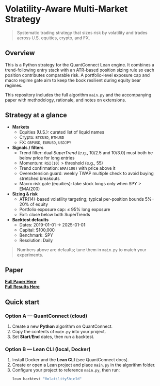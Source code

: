 # Volatility-Aware Multi-Market Strategy

> Systematic trading strategy that sizes risk by volatility and trades across U.S. equities, crypto, and FX.

## Overview

This is a Python strategy for the QuantConnect Lean engine. It combines a trend-following entry stack with an ATR-based position sizing rule so each position contributes comparable risk. A portfolio-level exposure cap and macro regime gate aim to keep the book resilient during equity bear regimes.

This repository includes the full algorithm `main.py` and the accompanying paper with methodology, rationale, and notes on extensions.

## Strategy at a glance

- **Markets**
  - Equities (U.S.): curated list of liquid names
  - Crypto: `BTCUSD`, `ETHUSD`
  - FX: `GBPUSD`, `EURUSD`, `USDJPY`
- **Signals / filters**
  - Trend filter: dual _SuperTrend_ (e.g., 10/2.5 and 10/3.0) must both be below price for long entries
  - Momentum: `RSI(10)` > threshold (e.g., 55)
  - Trend confirmation: `EMA(100)` with price above it
  - Overextension guard: weekly TWAP multiple check to avoid buying stretched breakouts
  - Macro risk gate (equities): take stock longs only when SPY > EMA(200)
- **Sizing & risk**
  - ATR(14)-based volatility targeting; typical per-position bounds 5%–20% of equity
  - Portfolio exposure cap: ≤ 95% long exposure
  - Exit: close below both SuperTrends
- **Backtest defaults**
  - Dates: 2019-01-01 → 2025-01-01
  - Capital: \$100,000
  - Benchmark: SPY
  - Resolution: Daily

> Numbers above are defaults; tune them in `main.py` to match your experiments.

## Paper

[**Full Paper Here**](Volatility_Aware_Strategy.pdf)  
[**Full Results Here**](backtest_results.pdf)

## Quick start

### Option A — QuantConnect (cloud)

1. Create a new **Python** algorithm on QuantConnect.
2. Copy the contents of `main.py` into your project.
3. Set **Start**/**End** dates, then run a backtest.

### Option B — Lean CLI (local, Docker)

1. Install Docker and the **Lean CLI** (see QuantConnect docs).
2. Create or open a Lean project and place `main.py` in the algorithm folder.
3. Configure your project to reference `main.py`, then run:
   ```bash
   lean backtest "VolatilityShield"
   ```
